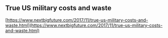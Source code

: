 ## True US military costs and waste
  
  [https://www.nextbigfuture.com/2017/11/true-us-military-costs-and-waste.html](https://www.nextbigfuture.com/2017/11/true-us-military-costs-and-waste.html)